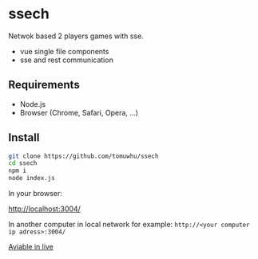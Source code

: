 # ssech

Netwok based 2 players games with sse.

- vue single file components
- sse and rest communication

## Requirements

- Node.js
- Browser (Chrome, Safari, Opera, ...)

## Install

```sh
git clone https://github.com/tomuwhu/ssech
cd ssech
npm i
node index.js
```

In your browser:

[http://localhost:3004/](http://localhost:3004/)

In another computer in local network for example:
`http://<your computer ip adress>:3004/`

[Aviable in live](http://www.inf.u-szeged.hu/u/tnemeth_5/)

